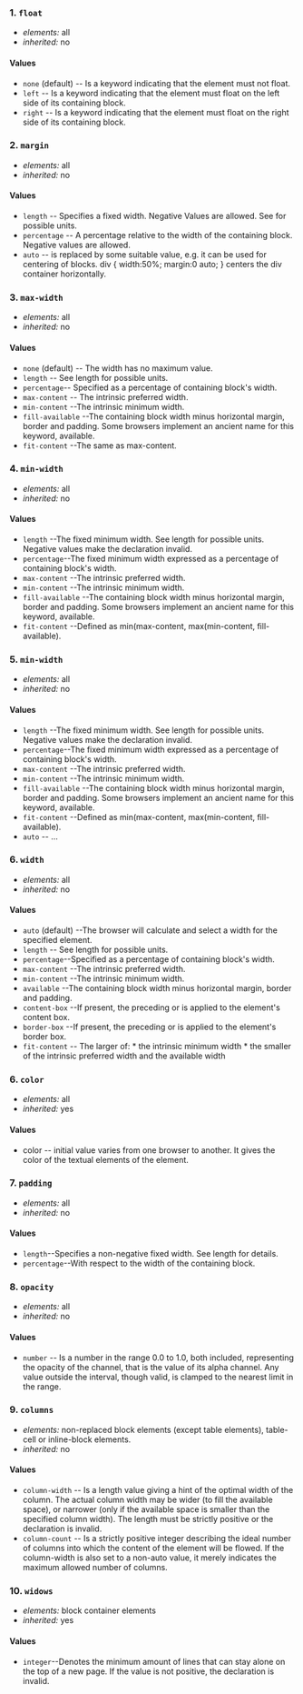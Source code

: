 ### 1. `float`

* *elements:* all
* *inherited:* no

#### Values

* `none` (default) -- Is a keyword indicating that the element must not float.
* `left` -- Is a keyword indicating that the element must float on the left side of its containing block.
* `right` -- Is a keyword indicating that the element must float on the right side of its containing block.

### 2. `margin`

* *elements:* all
* *inherited:* no

#### Values

* `length` -- Specifies a fixed width. Negative Values are allowed. See for <length> possible units.
* `percentage` -- A percentage relative to the width of the containing block. Negative values are allowed.
* `auto` --  is replaced by some suitable value, e.g. it can be used for centering of blocks.
div { width:50%;  margin:0 auto; } centers the div container horizontally.

### 3. `max-width`

* *elements:* all
* *inherited:* no

#### Values


* `none` (default) -- The width has no maximum value.
* `length` -- See length for possible units.
* `percentage`-- Specified as a percentage of containing block's width.
* `max-content` -- The intrinsic preferred width.
* `min-content` --The intrinsic minimum width.
* `fill-available` --The containing block width minus horizontal margin, border and padding. Some browsers implement an ancient name for this keyword, available.
* `fit-content` --The same as max-content.

### 4. `min-width`

* *elements:* all
* *inherited:* no

#### Values


* `length` --The fixed minimum width. See length for possible units. Negative values make the declaration invalid.
* `percentage`--The fixed minimum width expressed as a percentage of containing block's width. 
* `max-content` --The intrinsic preferred width.
* `min-content` --The intrinsic minimum width.
* `fill-available` --The containing block width minus horizontal margin, border and padding. Some browsers implement an ancient name for this keyword, available.
* `fit-content` --Defined as min(max-content, max(min-content, fill-available).

### 5. `min-width`

* *elements:* all
* *inherited:* no

#### Values


* `length` --The fixed minimum width. See length for possible units. Negative values make the declaration invalid.
* `percentage`--The fixed minimum width expressed as a percentage of containing block's width. 
* `max-content` --The intrinsic preferred width.
* `min-content` --The intrinsic minimum width.
* `fill-available` --The containing block width minus horizontal margin, border and padding. Some browsers implement an ancient name for this keyword, available.
* `fit-content` --Defined as min(max-content, max(min-content, fill-available).
* `auto` -- ...

### 6. `width`

* *elements:* all
* *inherited:* no

#### Values

* `auto` (default) --The browser will calculate and select a width for the specified element.
* `length` -- See length for possible units. 
* `percentage`--Specified as a percentage of containing block's width.
* `max-content` --The intrinsic preferred width.
* `min-content` --The intrinsic minimum width.
* `available` --The containing block width minus horizontal margin, border and padding.
* `content-box` --If present, the preceding <length> or <percentage> is applied to the element's content box.
* `border-box` --If present, the preceding <length> or <percentage> is applied to the element's border box.
* `fit-content` -- The larger of:
                    *  the intrinsic minimum width
                    *  the smaller of the intrinsic preferred width and the available width

### 6. `color`

* *elements:* all
* *inherited:* yes

#### Values

* color -- initial value varies from one browser to another. It gives the color of the textual elements of the element.
 

### 7. `padding`

* *elements:* all
* *inherited:* no

#### Values

* `length`--Specifies a non-negative fixed width. See length for details.
* `percentage`--With respect to the width of the containing block.


### 8. `opacity`

* *elements:* all
* *inherited:* no

#### Values

* `number` -- Is a number in the range 0.0 to 1.0, both included, representing the opacity of the channel, that is the value of its alpha channel. Any value outside the interval, though valid, is clamped to the nearest limit in the range.

### 9. `columns`

* *elements:* non-replaced block elements (except table elements), table-cell or inline-block elements.
* *inherited:* no

#### Values

* `column-width` -- Is a length value giving a hint of the optimal width of the column. The actual column width may be wider (to fill the available space), or narrower (only if the available space is smaller than the specified column width). The length must be strictly positive or the declaration is invalid.
* `column-count` -- Is a strictly positive integer describing the ideal number of columns into which the content of the element will be flowed. If the column-width is also set to a non-auto value, it merely indicates the maximum allowed number of columns.

### 10. `widows`

* *elements:* block container elements
* *inherited:* yes

#### Values

* `integer`--Denotes the minimum amount of lines that can stay alone on the top of a new page. If the value is not positive, the declaration is invalid.

